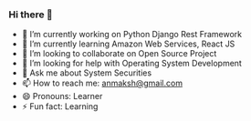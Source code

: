 ### Hi there 👋


- 🔭 I’m currently working on Python Django Rest Framework
- 🌱 I’m currently learning Amazon Web Services, React JS
- 👯 I’m looking to collaborate on Open Source Project
- 🤔 I’m looking for help with Operating System Development
- 💬 Ask me about System Securities
- 📫 How to reach me: anmaksh@gmail.com
- 😄 Pronouns: Learner
- ⚡ Fun fact: Learning
